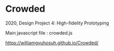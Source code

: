 # Crowded
2020, Design Project 4: High-fidelity Prototyping

Main javascript file : crowded.js

https://williamgyuhosuh.github.io/Crowded/

